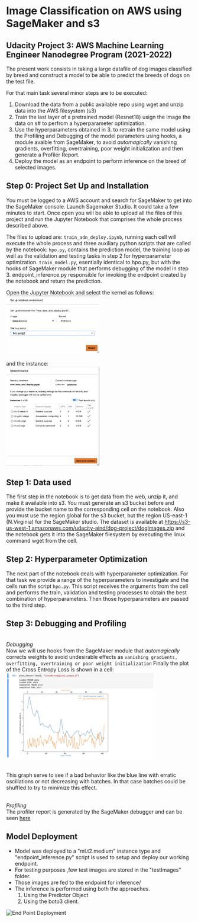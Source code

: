 # Image Classification on AWS using SageMaker and s3
## Udacity Project 3: AWS Machine Learning Engineer Nanodegree Program (2021-2022)

The present work consists in taking a large datafile of dog images classified by breed and construct
a model to be able to predict the breeds of dogs on the test file.

For that main task several minor steps are to be executed:
1. Download the data from a public available repo using wget and unzip data into the AWS filesystem (s3)
2. Train the last layer of a pretrained model (Resnet18) usign the image the data on s# to perfrom a hyperparameter optimization.
3. Use the hyperparameters obtained in 3. to retrain the same model using the Profiling and Debugging of the model  parameters using hooks, a module avaible from SageMaker, to avoid *automagically* vanishing gradients, overfitting, overtraining, poor weight initialization and then generate a Profiler Report.
4. Deploy the model as an endpoint to perform inference on the breed of selected images. 


## Step 0: Project Set Up and Installation
You must be logged to a AWS account and search for SageMaker to get into the SageMaker console. 
Launch Sagemaker Studio.
It could take a few minutes to start. 
Once open you will be able to upload all the files of this project and run the Jupyter Notebook that comprises the whole process described above.


The files to upload are: 
`train_adn_deploy.ipynb`, running each cell will execute the whole process and three auxiliary python scripts that are called by the notebook:
`hpo.py`, contains the prediction model, the training loop as well as the validation and testing tasks in step 2 for hyperparameter optimization.
`train_model.py`, esentially identical to hpo.py, but with the hooks of SageMaker module that performs debugging of the model in step 3.
endpoint_inference.py responsible for invoking the endpoint created by the notebook and return the prediction.

Open the Jupyter Notebook and select the kernel as follows:
<br/>
<img src="images/kernel.png" width="50%">
<br/>
<br/>
and the instance:<br/>
<img src="images/instance.png" width="50%">
<br/>




## Step 1: Data used
The first step in the notebook is to get data from the web, unzip it, and make it available into s3.
You must generate an s3 bucket before and provide the bucket name to the corresponding cell on the notebook.
Also you must use the region global for the s3 bucket, but the region US-east-1 (N.Virginia) for the SageMaker studio.
The dataset is available at https://s3-us-west-1.amazonaws.com/udacity-aind/dog-project/dogImages.zip 
and the notebook gets it into the SageMaker filesystem by executing the linux command wget from the cell. 


## Step 2: Hyperparameter Optimization
The next part of the notebook deals with hyperparameter optimization. For that task we provide a range of the hyperparameters to investigate and the cells 
run the script `hpo.py`.
This script receives the arguments from the cell and performs the train, validation and testing processes to obtain the best combination of hyperparameters.
Then those hyperparameters are passed to the third step.

## Step 3: Debugging and Profiling
<br/>*Debugging*<br/>
Now we will use hooks from the SageMaker module that *automagically* corrects weights to avoid undesirable effects as 
`vanishing gradients, overfitting, overtraining or poor weight initialization`
Finally the plot of the Cross Entropy Loss is shown in a cell:
<br/>
<img src="images/crossentropy.png" width="80%">
<br/><br/>

This graph serve to see if a bad behavior like the blue line with erratic oscillations or not decreasing with batches. 
In that case batches could be shuffled to try to minimize this effect.

<br/>*Profiling*<br/>
The profiler report is generated by the SageMaker debugger and can be seen <a href="profiler/profiler-report.html">here</a>

## Model Deployment
- Model was deployed to a "ml.t2.medium" instance type and "endpoint_inference.py" script is used to setup and deploy our working endpoint.
- For testing purposes ,few test images are stored in the "testImages" folder.
- Those images are fed to the endpoint for inference/
- The inference is performed using both the approaches. 
    1. Using the Predictor Object 
    2. Using the boto3 client.
  
![End Point Deployment](Snapshots/End%20Point.png "End Point")

